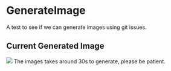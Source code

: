# GenerateImage
A test to see if we can generate images using git issues.
## Current Generated Image
[<img src='https://fileserver.matissetec.dev/output/similarImages/630649313860780043/8855877383/8855877383/png'>](https://fileserver.matissetec.dev/output/similarImages/630649313860780043/8855877383/8855877383/png)
The images takes around 30s to generate, please be patient.